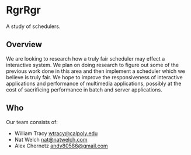 # RgrRgr

A study of schedulers.

## Overview

We are looking to research how a truly fair scheduler may effect a interactive system. We plan on 
doing research to figure out some of the previous work done in this area and then implement a 
scheduler which we believe is truly fair. We hope to improve the responsiveness of interactive 
applications and performance of multimedia applications, possibly at the cost of sacrificing 
performance in batch and server applications.

## Who

Our team consists of:

 * William Tracy <wtracy@calpoly.edu>
 * Nat Welch <nat@natwelch.com>
 * Alex Chernetz andy80586@gmail.com

